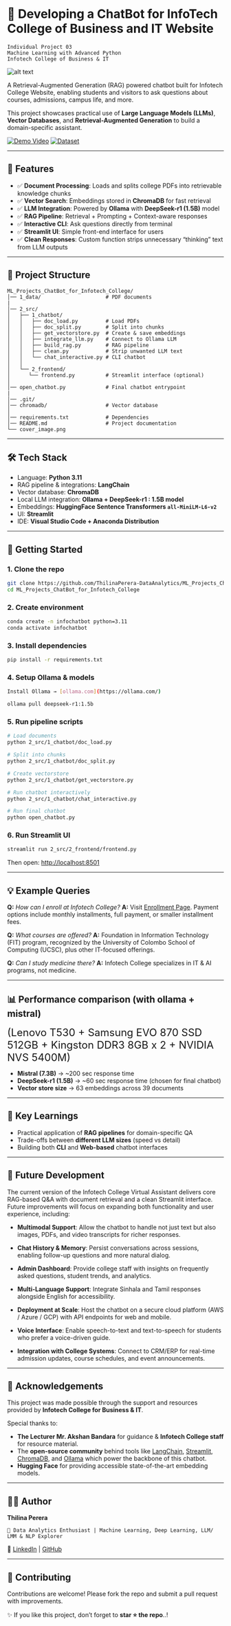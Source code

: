 # 🤖 Developing a ChatBot for InfoTech College of Business and IT Website


```
Individual Project 03
Machine Learning with Advanced Python
Infotech College of Business & IT
```
![alt text](image.png)

A Retrieval-Augmented Generation (RAG) powered chatbot built for Infotech College Website, enabling students and visitors to ask questions about courses, admissions, campus life, and more.

This project showcases practical use of **Large Language Models (LLMs)**, **Vector Databases**, and **Retrieval-Augmented Generation** to build a domain-specific assistant.

[![Demo Video](https://img.shields.io/badge/Demo-Video-blue)](https://drive.google.com/file/d/1cu-lLNyw4Zzq5NdTNp3v4W_iPnXPAHrT/view?usp=sharing)
[![Dataset](https://img.shields.io/badge/Dataset-GoogleDrive-orange)](https://drive.google.com/drive/folders/13zkRvYOpuv95XYIMl-vMVmHzPCEppjqF?usp=sharing)

---
## 📌 Features

* ✅ **Document Processing**: Loads and splits college PDFs into retrievable knowledge chunks
* ✅ **Vector Search**: Embeddings stored in **ChromaDB** for fast retrieval
* ✅ **LLM Integration**: Powered by **Ollama** with **DeepSeek-r1 (1.5B)** model
* ✅ **RAG Pipeline**: Retrieval + Prompting + Context-aware responses
* ✅ **Interactive CLI**: Ask questions directly from terminal
* ✅ **Streamlit UI**: Simple front-end interface for users
* ✅ **Clean Responses**: Custom function strips unnecessary “thinking” text from LLM outputs

---
## 📂 Project Structure

```
ML_Projects_ChatBot_for_Infotech_College/
│── 1_data/                     # PDF documents
|
│── 2_src/
│   ├── 1_chatbot/
│   │   ├── doc_load.py         # Load PDFs
│   │   ├── doc_split.py        # Split into chunks
│   │   ├── get_vectorstore.py  # Create & save embeddings
│   │   ├── integrate_llm.py    # Connect to Ollama LLM
│   │   ├── build_rag.py        # RAG pipeline
│   │   ├── clean.py            # Strip unwanted LLM text
│   │   └── chat_interactive.py # CLI chatbot
│   │   
│   └── 2_frontend/
│      └── frontend.py          # Streamlit interface (optional)
│
│── open_chatbot.py             # Final chatbot entrypoint
|
│── .git/
│── chromadb/                   # Vector database
│
│── requirements.txt            # Dependencies
│── README.md                   # Project documentation
└── cover_image.png
```

---

## 🛠️ Tech Stack

* Language: **Python 3.11**
* RAG pipeline & integrations: **LangChain**
* Vector database: **ChromaDB**
* Local LLM integration: **Ollama + DeepSeek-r1 : 1.5B model**
* Embeddings: **HuggingFace Sentence Transformers `all-MiniLM-L6-v2`**
* UI: **Streamlit**
* IDE: **Visual Studio Code + Anaconda Distribution**

---

## 🚀 Getting Started

### 1. Clone the repo

```bash
git clone https://github.com/ThilinaPerera-DataAnalytics/ML_Projects_ChatBot_for_Infotech_College.git
cd ML_Projects_ChatBot_for_Infotech_College
```

### 2. Create environment

```bash
conda create -n infochatbot python=3.11
conda activate infochatbot
```

### 3. Install dependencies

```bash
pip install -r requirements.txt
```

### 4. Setup Ollama & models

```bash
Install Ollama → [ollama.com](https://ollama.com/)

ollama pull deepseek-r1:1.5b
```

### 5. Run pipeline scripts

```bash
# Load documents
python 2_src/1_chatbot/doc_load.py

# Split into chunks
python 2_src/1_chatbot/doc_split.py

# Create vectorstore
python 2_src/1_chatbot/get_vectorstore.py

# Run chatbot interactively
python 2_src/1_chatbot/chat_interactive.py

# Run final chatbot
python open_chatbot.py
```

### 6. Run Streamlit UI

```bash
streamlit run 2_src/2_frontend/frontend.py
```

Then open: [http://localhost:8501](http://localhost:8501)

---

## 💡 Example Queries

**Q:** *How can I enroll at Infotech College?*
**A:** Visit [Enrollment Page](https://www.infotechcollege.com/enrollment/). Payment options include monthly installments, full payment, or smaller installment fees.

**Q:** *What courses are offered?*
**A:** Foundation in Information Technology (FIT) program, recognized by the University of Colombo School of Computing (UCSC), plus other IT-focused offerings.

**Q:** *Can I study medicine there?*
**A:** Infotech College specializes in IT & AI programs, not medicine.

---

## 📊 Performance comparison (with ollama + mistral)
<font size='5'>(Lenovo T530 + Samsung EVO 870 SSD 512GB + Kingston DDR3 8GB x 2 + NVIDIA NVS 5400M)</font>

* **Mistral (7.3B)** → ~200 sec response time
* **DeepSeek-r1 (1.5B)** → ~60 sec response time (chosen for final chatbot)
* **Vector store size** → 63 embeddings across 39 documents

---

## 🎯 Key Learnings

* Practical application of **RAG pipelines** for domain-specific QA
* Trade-offs between **different LLM sizes** (speed vs detail)
* Building both **CLI** and **Web-based** chatbot interfaces

---

## 🚀 Future Development

The current version of the Infotech College Virtual Assistant delivers core RAG-based Q&A with document retrieval and a clean Streamlit interface. Future improvements will focus on expanding both functionality and user experience, including:

* **Multimodal Support**: Allow the chatbot to handle not just text but also images, PDFs, and video transcripts for richer responses.

* **Chat History & Memory**: Persist conversations across sessions, enabling follow-up questions and more natural dialog.

* **Admin Dashboard**: Provide college staff with insights on frequently asked questions, student trends, and analytics.

* **Multi-Language Support**: Integrate Sinhala and Tamil responses alongside English for accessibility.

* **Deployment at Scale**: Host the chatbot on a secure cloud platform (AWS / Azure / GCP) with API endpoints for web and mobile.

* **Voice Interface**: Enable speech-to-text and text-to-speech for students who prefer a voice-driven guide.

* **Integration with College Systems**: Connect to CRM/ERP for real-time admission updates, course schedules, and event announcements.

---

## 🙏 Acknowledgements

This project was made possible through the support and resources provided by **Infotech College for Business & IT**.

Special thanks to:

* **The Lecturer Mr. Akshan Bandara** for guidance & **Infotech College staff** for resource material.
* The **open-source community** behind tools like [LangChain](https://www.langchain.com/), [Streamlit](https://streamlit.io/), [ChromaDB](https://www.trychroma.com/), and [Ollama](https://ollama.ai/) which power the backbone of this chatbot.
* **Hugging Face** for providing accessible state-of-the-art embedding models.

---

## 👨‍💻 Author

**Thilina Perera**

    📌 Data Analytics Enthusiast | Machine Learning, Deep Learning, LLM/ LMM & NLP Explorer

🔗 [LinkedIn](https://www.linkedin.com/in/thilina-perera-148aa934/) | [GitHub](https://github.com/ThilinaPerera-DataAnalytics)

---

## 🤝 Contributing

Contributions are welcome! Please fork the repo and submit a pull request with improvements.

✨ If you like this project, don’t forget to **star ⭐ the repo**..!

